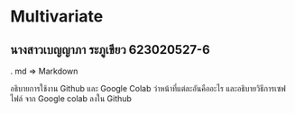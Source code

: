 # Multivariate

## นางสาวเบญญาภา ระภูเขียว 623020527-6

. md => Markdown

อธิบายการใช้งาน Github และ Google Colab ว่าหน้าที่แต่ละอันคืออะไร และอธิบายวิธีการเซฟไฟล์ จาก Google colab ลงใน Github

